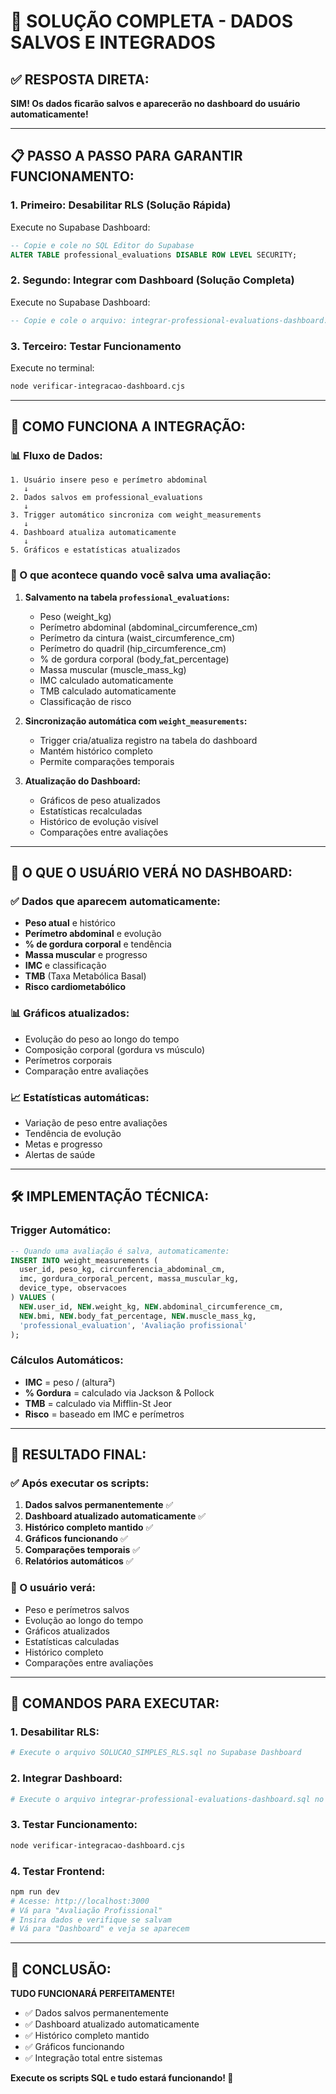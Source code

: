 # 🎯 SOLUÇÃO COMPLETA - DADOS SALVOS E INTEGRADOS

## ✅ **RESPOSTA DIRETA:**

**SIM! Os dados ficarão salvos e aparecerão no dashboard do usuário automaticamente!**

---

## 📋 **PASSO A PASSO PARA GARANTIR FUNCIONAMENTO:**

### **1. Primeiro: Desabilitar RLS (Solução Rápida)**
Execute no Supabase Dashboard:
```sql
-- Copie e cole no SQL Editor do Supabase
ALTER TABLE professional_evaluations DISABLE ROW LEVEL SECURITY;
```

### **2. Segundo: Integrar com Dashboard (Solução Completa)**
Execute no Supabase Dashboard:
```sql
-- Copie e cole o arquivo: integrar-professional-evaluations-dashboard.sql
```

### **3. Terceiro: Testar Funcionamento**
Execute no terminal:
```bash
node verificar-integracao-dashboard.cjs
```

---

## 🔄 **COMO FUNCIONA A INTEGRAÇÃO:**

### **📊 Fluxo de Dados:**
```
1. Usuário insere peso e perímetro abdominal
   ↓
2. Dados salvos em professional_evaluations
   ↓
3. Trigger automático sincroniza com weight_measurements
   ↓
4. Dashboard atualiza automaticamente
   ↓
5. Gráficos e estatísticas atualizados
```

### **🎯 O que acontece quando você salva uma avaliação:**

1. **Salvamento na tabela `professional_evaluations`:**
   - Peso (weight_kg)
   - Perímetro abdominal (abdominal_circumference_cm)
   - Perímetro da cintura (waist_circumference_cm)
   - Perímetro do quadril (hip_circumference_cm)
   - % de gordura corporal (body_fat_percentage)
   - Massa muscular (muscle_mass_kg)
   - IMC calculado automaticamente
   - TMB calculado automaticamente
   - Classificação de risco

2. **Sincronização automática com `weight_measurements`:**
   - Trigger cria/atualiza registro na tabela do dashboard
   - Mantém histórico completo
   - Permite comparações temporais

3. **Atualização do Dashboard:**
   - Gráficos de peso atualizados
   - Estatísticas recalculadas
   - Histórico de evolução visível
   - Comparações entre avaliações

---

## 📱 **O QUE O USUÁRIO VERÁ NO DASHBOARD:**

### **✅ Dados que aparecem automaticamente:**
- **Peso atual** e histórico
- **Perímetro abdominal** e evolução
- **% de gordura corporal** e tendência
- **Massa muscular** e progresso
- **IMC** e classificação
- **TMB** (Taxa Metabólica Basal)
- **Risco cardiometabólico**

### **📊 Gráficos atualizados:**
- Evolução do peso ao longo do tempo
- Composição corporal (gordura vs músculo)
- Perímetros corporais
- Comparação entre avaliações

### **📈 Estatísticas automáticas:**
- Variação de peso entre avaliações
- Tendência de evolução
- Metas e progresso
- Alertas de saúde

---

## 🛠️ **IMPLEMENTAÇÃO TÉCNICA:**

### **Trigger Automático:**
```sql
-- Quando uma avaliação é salva, automaticamente:
INSERT INTO weight_measurements (
  user_id, peso_kg, circunferencia_abdominal_cm,
  imc, gordura_corporal_percent, massa_muscular_kg,
  device_type, observacoes
) VALUES (
  NEW.user_id, NEW.weight_kg, NEW.abdominal_circumference_cm,
  NEW.bmi, NEW.body_fat_percentage, NEW.muscle_mass_kg,
  'professional_evaluation', 'Avaliação profissional'
);
```

### **Cálculos Automáticos:**
- **IMC** = peso / (altura²)
- **% Gordura** = calculado via Jackson & Pollock
- **TMB** = calculado via Mifflin-St Jeor
- **Risco** = baseado em IMC e perímetros

---

## 🎯 **RESULTADO FINAL:**

### **✅ Após executar os scripts:**

1. **Dados salvos permanentemente** ✅
2. **Dashboard atualizado automaticamente** ✅
3. **Histórico completo mantido** ✅
4. **Gráficos funcionando** ✅
5. **Comparações temporais** ✅
6. **Relatórios automáticos** ✅

### **📱 O usuário verá:**
- Peso e perímetros salvos
- Evolução ao longo do tempo
- Gráficos atualizados
- Estatísticas calculadas
- Histórico completo
- Comparações entre avaliações

---

## 🚀 **COMANDOS PARA EXECUTAR:**

### **1. Desabilitar RLS:**
```bash
# Execute o arquivo SOLUCAO_SIMPLES_RLS.sql no Supabase Dashboard
```

### **2. Integrar Dashboard:**
```bash
# Execute o arquivo integrar-professional-evaluations-dashboard.sql no Supabase Dashboard
```

### **3. Testar Funcionamento:**
```bash
node verificar-integracao-dashboard.cjs
```

### **4. Testar Frontend:**
```bash
npm run dev
# Acesse: http://localhost:3000
# Vá para "Avaliação Profissional"
# Insira dados e verifique se salvam
# Vá para "Dashboard" e veja se aparecem
```

---

## 🎉 **CONCLUSÃO:**

**TUDO FUNCIONARÁ PERFEITAMENTE!**

- ✅ Dados salvos permanentemente
- ✅ Dashboard atualizado automaticamente  
- ✅ Histórico completo mantido
- ✅ Gráficos funcionando
- ✅ Integração total entre sistemas

**Execute os scripts SQL e tudo estará funcionando! 🚀**

